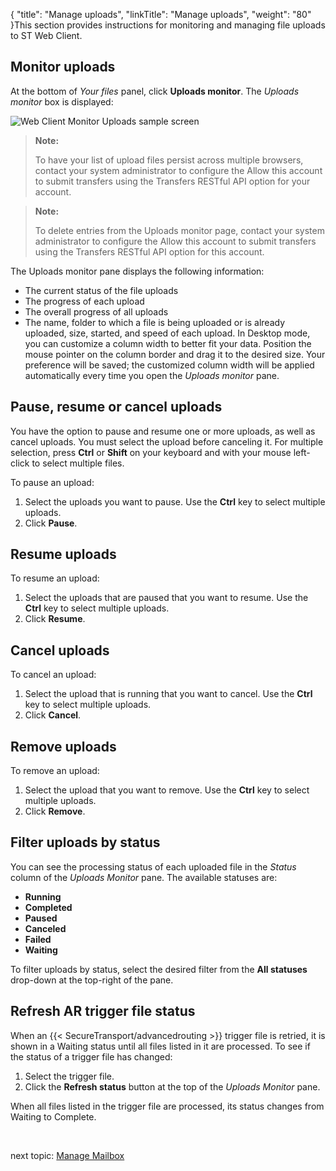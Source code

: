 {
    "title": "Manage uploads",
    "linkTitle": "Manage uploads",
    "weight": "80"
}This section provides instructions for monitoring and managing file uploads to ST Web Client.

## Monitor uploads

At the bottom of *Your files* panel, click **Uploads monitor**. The *Uploads monitor* box is displayed:

<img src="/Images/SecureTransport/WC_Uploads_monitor.png" class="maxWidth" alt="Web Client Monitor Uploads sample screen" />

> **Note:**
>
> To have your list of upload files persist across multiple browsers, contact your system administrator to configure the Allow this account to submit transfers using the Transfers RESTful API option for your account.

> **Note:**
>
> To delete entries from the Uploads monitor page, contact your system administrator to configure the Allow this account to submit transfers using the Transfers RESTful API option for this account.

The Uploads monitor pane displays the following information:

-   The current status of the file uploads
-   The progress of each upload
-   The overall progress of all uploads
-   The name, folder to which a file is being uploaded or is already uploaded, size, started, and speed of each upload. In Desktop mode, you can customize a column width to better fit your data. Position the mouse pointer on the column border and drag it to the desired size. Your preference will be saved; the customized column width will be applied automatically every time you open the *Uploads monitor* pane.

## Pause, resume or cancel uploads

You have the option to pause and resume one or more uploads, as well as cancel uploads. You must select the upload before canceling it. For multiple selection,
press **Ctrl** or **Shift** on your keyboard and with your mouse left-click to select multiple files.

To pause an upload:

1.  Select the uploads you want to pause. Use the **Ctrl** key to select multiple uploads.
2.  Click **Pause**.

## Resume uploads

To resume an upload:

1.  Select the uploads that are paused that you want to resume. Use the **Ctrl** key to select multiple uploads.
2.  Click **Resume**.

## Cancel uploads

To cancel an upload:

1.  Select the upload that is running that you want to cancel. Use the **Ctrl** key to select multiple uploads.
2.  Click **Cancel**.

## Remove uploads

To remove an upload:

1.  Select the upload that you want to remove. Use the **Ctrl** key to select multiple uploads.
2.  Click **Remove**.

## Filter uploads by status

You can see the processing status of each uploaded file in the *Status* column of the *Uploads Monitor* pane. The available statuses are: 

-   **Running**
-   **Completed**
-   **Paused**
-   **Canceled**
-   **Failed**
-   **Waiting**

To filter uploads by status, select the desired filter from the **All statuses** drop-down at the top-right of the pane.

## Refresh AR trigger file status

When an {{< SecureTransport/advancedrouting  >}} trigger file is retried, it is shown in a Waiting status until all files listed in it are processed. To see if the status of a trigger file has changed:

1.  Select the trigger file.
2.  Click the **Refresh status** button at the top of the *Uploads Monitor* pane.

When all files listed in the trigger file are processed, its status changes from Waiting to Complete.

 

next topic: [Manage Mailbox](../../03-manage_mail)
